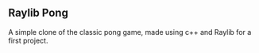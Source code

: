 ## Raylib Pong
A simple clone of the classic pong game, made using c++ and Raylib for a first project.
